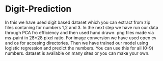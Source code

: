 # Digit-Prediction
In this we have used digit based dataset which you can extract from zip files contaning for numbers 1,2 and 3.
In the next step we have run our data through PCA fro efficiency and then used hand drawn .png files made via ms-paint in 28*28 pixel ratio.
For image conversion we have used open cv and os for accesing directories.
Then we have trained our model using logistic regression and predict the numbers.
You can use this for all (0-9) numbers. dataset is available on many sites or you can make your own.

